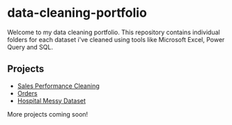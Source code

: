# data-cleaning-portfolio
Welcome to my data cleaning portfolio. This repository contains individual folders for each dataset i've cleaned using tools like Microsoft Excel, Power Query and SQL.

## Projects
- [Sales Performance Cleaning](./sales-performance-cleaning)
- [Orders](./orders)
- [Hospital Messy Dataset](hospital-messy-dataset)

More projects coming soon!
